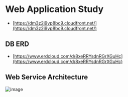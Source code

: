 # Web Application Study

- [https://dm3z2i9vp8bc9.cloudfront.net/](https://dm3z2i9vp8bc9.cloudfront.net/)

## DB ERD

- [https://www.erdcloud.com/d/8xeRRYsdnRGrXGuHc](https://www.erdcloud.com/d/8xeRRYsdnRGrXGuHc)

## Web Service Architecture

![image](https://user-images.githubusercontent.com/58353164/151685696-b6ded7a0-5f13-4591-99c4-ecd7e9ddf1b5.png)
